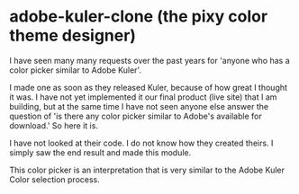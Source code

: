 adobe-kuler-clone
(the pixy color theme designer)
=================

I have seen many many requests over the past years for 'anyone who has a color picker similar to Adobe Kuler'.

I made one as soon as they released Kuler, because of how great I thought it was. I have not yet implemented it our final product (live site) that I am building, but at the same time I have not seen anyone else answer the question of 'is there any color picker similar to Adobe's available for download.' So here it is.

I have not looked at their code. I do not know how they created theirs. I simply saw the end result and made this module.

This color picker is an interpretation that is very similar to the Adobe Kuler Color selection process.
